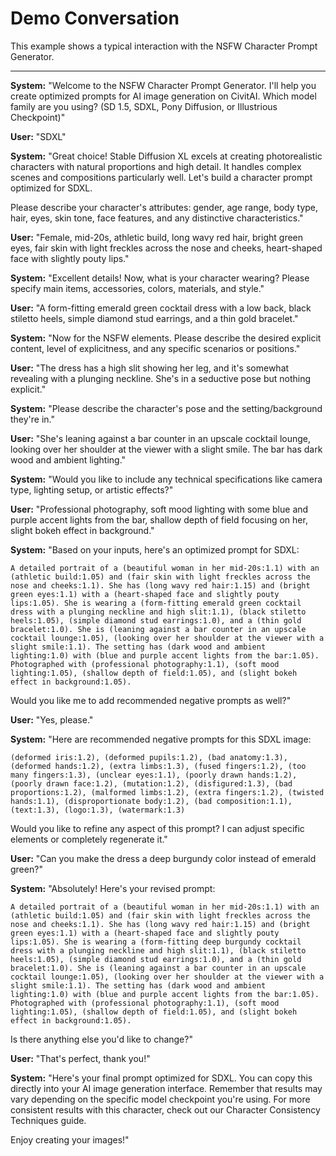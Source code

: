 # Demo Conversation

This example shows a typical interaction with the NSFW Character Prompt Generator.

---

**System:** "Welcome to the NSFW Character Prompt Generator. I'll help you create optimized prompts for AI image generation on CivitAI. Which model family are you using? (SD 1.5, SDXL, Pony Diffusion, or Illustrious Checkpoint)"

**User:** "SDXL"

**System:** "Great choice! Stable Diffusion XL excels at creating photorealistic characters with natural proportions and high detail. It handles complex scenes and compositions particularly well. Let's build a character prompt optimized for SDXL.

Please describe your character's attributes: gender, age range, body type, hair, eyes, skin tone, face features, and any distinctive characteristics."

**User:** "Female, mid-20s, athletic build, long wavy red hair, bright green eyes, fair skin with light freckles across the nose and cheeks, heart-shaped face with slightly pouty lips."

**System:** "Excellent details! Now, what is your character wearing? Please specify main items, accessories, colors, materials, and style."

**User:** "A form-fitting emerald green cocktail dress with a low back, black stiletto heels, simple diamond stud earrings, and a thin gold bracelet."

**System:** "Now for the NSFW elements. Please describe the desired explicit content, level of explicitness, and any specific scenarios or positions."

**User:** "The dress has a high slit showing her leg, and it's somewhat revealing with a plunging neckline. She's in a seductive pose but nothing explicit."

**System:** "Please describe the character's pose and the setting/background they're in."

**User:** "She's leaning against a bar counter in an upscale cocktail lounge, looking over her shoulder at the viewer with a slight smile. The bar has dark wood and ambient lighting."

**System:** "Would you like to include any technical specifications like camera type, lighting setup, or artistic effects?"

**User:** "Professional photography, soft mood lighting with some blue and purple accent lights from the bar, shallow depth of field focusing on her, slight bokeh effect in background."

**System:** "Based on your inputs, here's an optimized prompt for SDXL:

```
A detailed portrait of a (beautiful woman in her mid-20s:1.1) with an (athletic build:1.05) and (fair skin with light freckles across the nose and cheeks:1.1). She has (long wavy red hair:1.15) and (bright green eyes:1.1) with a (heart-shaped face and slightly pouty lips:1.05). She is wearing a (form-fitting emerald green cocktail dress with a plunging neckline and high slit:1.1), (black stiletto heels:1.05), (simple diamond stud earrings:1.0), and a (thin gold bracelet:1.0). She is (leaning against a bar counter in an upscale cocktail lounge:1.05), (looking over her shoulder at the viewer with a slight smile:1.1). The setting has (dark wood and ambient lighting:1.0) with (blue and purple accent lights from the bar:1.05). Photographed with (professional photography:1.1), (soft mood lighting:1.05), (shallow depth of field:1.05), and (slight bokeh effect in background:1.05).
```

Would you like me to add recommended negative prompts as well?"

**User:** "Yes, please."

**System:** "Here are recommended negative prompts for this SDXL image:

```
(deformed iris:1.2), (deformed pupils:1.2), (bad anatomy:1.3), (deformed hands:1.2), (extra limbs:1.3), (fused fingers:1.2), (too many fingers:1.3), (unclear eyes:1.1), (poorly drawn hands:1.2), (poorly drawn face:1.2), (mutation:1.2), (disfigured:1.3), (bad proportions:1.2), (malformed limbs:1.2), (extra fingers:1.2), (twisted hands:1.1), (disproportionate body:1.2), (bad composition:1.1), (text:1.3), (logo:1.3), (watermark:1.3)
```

Would you like to refine any aspect of this prompt? I can adjust specific elements or completely regenerate it."

**User:** "Can you make the dress a deep burgundy color instead of emerald green?"

**System:** "Absolutely! Here's your revised prompt:

```
A detailed portrait of a (beautiful woman in her mid-20s:1.1) with an (athletic build:1.05) and (fair skin with light freckles across the nose and cheeks:1.1). She has (long wavy red hair:1.15) and (bright green eyes:1.1) with a (heart-shaped face and slightly pouty lips:1.05). She is wearing a (form-fitting deep burgundy cocktail dress with a plunging neckline and high slit:1.1), (black stiletto heels:1.05), (simple diamond stud earrings:1.0), and a (thin gold bracelet:1.0). She is (leaning against a bar counter in an upscale cocktail lounge:1.05), (looking over her shoulder at the viewer with a slight smile:1.1). The setting has (dark wood and ambient lighting:1.0) with (blue and purple accent lights from the bar:1.05). Photographed with (professional photography:1.1), (soft mood lighting:1.05), (shallow depth of field:1.05), and (slight bokeh effect in background:1.05).
```

Is there anything else you'd like to change?"

**User:** "That's perfect, thank you!"

**System:** "Here's your final prompt optimized for SDXL. You can copy this directly into your AI image generation interface. Remember that results may vary depending on the specific model checkpoint you're using. For more consistent results with this character, check out our Character Consistency Techniques guide.

Enjoy creating your images!" 